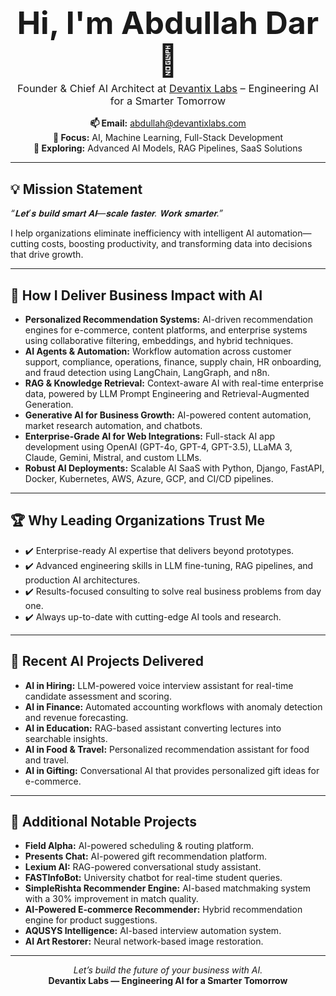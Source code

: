<h1 align="center" style="font-size: 50px; margin-bottom: 0;">Hi, I'm Abdullah Dar 👋</h1>
<h3 align="center" style="margin-top: 5px; font-weight: normal;">Founder & Chief AI Architect at <a href="https://www.devantixlabs.com" target="_blank">Devantix Labs</a> – Engineering AI for a Smarter Tomorrow</h3>

<p align="center">
  <strong>📫 Email:</strong> <a href="mailto:abdullah@devantixlabs.com">abdullah@devantixlabs.com</a>  
  <br>
  <strong>🔭 Focus:</strong> AI, Machine Learning, Full-Stack Development  
  <br>
  <strong>🌱 Exploring:</strong> Advanced AI Models, RAG Pipelines, SaaS Solutions
</p>

<hr>

<h2>💡 Mission Statement</h2>
<p>
  <em>“𝐋𝐞𝐭’𝐬 𝐛𝐮𝐢𝐥𝐝 𝐬𝐦𝐚𝐫𝐭 𝐀𝐈—𝐬𝐜𝐚𝐥𝐞 𝐟𝐚𝐬𝐭𝐞𝐫. 𝐖𝐨𝐫𝐤 𝐬𝐦𝐚𝐫𝐭𝐞𝐫.”</em>
</p>
<p>
  I help organizations eliminate inefficiency with intelligent AI automation—cutting costs, boosting productivity, and transforming data into decisions that drive growth.
</p>

<hr>

<h2>🚀 How I Deliver Business Impact with AI</h2>
<ul>
  <li><strong>Personalized Recommendation Systems:</strong> AI-driven recommendation engines for e-commerce, content platforms, and enterprise systems using collaborative filtering, embeddings, and hybrid techniques.</li>
  <li><strong>AI Agents & Automation:</strong> Workflow automation across customer support, compliance, operations, finance, supply chain, HR onboarding, and fraud detection using LangChain, LangGraph, and n8n.</li>
  <li><strong>RAG & Knowledge Retrieval:</strong> Context-aware AI with real-time enterprise data, powered by LLM Prompt Engineering and Retrieval-Augmented Generation.</li>
  <li><strong>Generative AI for Business Growth:</strong> AI-powered content automation, market research automation, and chatbots.</li>
  <li><strong>Enterprise-Grade AI for Web Integrations:</strong> Full-stack AI app development using OpenAI (GPT-4o, GPT-4, GPT-3.5), LLaMA 3, Claude, Gemini, Mistral, and custom LLMs.</li>
  <li><strong>Robust AI Deployments:</strong> Scalable AI SaaS with Python, Django, FastAPI, Docker, Kubernetes, AWS, Azure, GCP, and CI/CD pipelines.</li>
</ul>

<hr>

<h2>🏆 Why Leading Organizations Trust Me</h2>
<ul>
  <li>✔️ Enterprise-ready AI expertise that delivers beyond prototypes.</li>
  <li>✔️ Advanced engineering skills in LLM fine-tuning, RAG pipelines, and production AI architectures.</li>
  <li>✔️ Results-focused consulting to solve real business problems from day one.</li>
  <li>✔️ Always up-to-date with cutting-edge AI tools and research.</li>
</ul>

<hr>

<h2>📌 Recent AI Projects Delivered</h2>
<ul>
  <li><strong>AI in Hiring:</strong> LLM-powered voice interview assistant for real-time candidate assessment and scoring.</li>
  <li><strong>AI in Finance:</strong> Automated accounting workflows with anomaly detection and revenue forecasting.</li>
  <li><strong>AI in Education:</strong> RAG-based assistant converting lectures into searchable insights.</li>
  <li><strong>AI in Food & Travel:</strong> Personalized recommendation assistant for food and travel.</li>
  <li><strong>AI in Gifting:</strong> Conversational AI that provides personalized gift ideas for e-commerce.</li>
</ul>

<hr>

<h2>📂 Additional Notable Projects</h2>
<ul>
  <li><strong>Field Alpha:</strong> AI-powered scheduling & routing platform.</li>
  <li><strong>Presents Chat:</strong> AI-powered gift recommendation platform.</li>
  <li><strong>Lexium AI:</strong> RAG-powered conversational study assistant.</li>
  <li><strong>FASTInfoBot:</strong> University chatbot for real-time student queries.</li>
  <li><strong>SimpleRishta Recommender Engine:</strong> AI-based matchmaking system with a 30% improvement in match quality.</li>
  <li><strong>AI-Powered E-commerce Recommender:</strong> Hybrid recommendation engine for product suggestions.</li>
  <li><strong>AQUSYS Intelligence:</strong> AI-based interview automation system.</li>
  <li><strong>AI Art Restorer:</strong> Neural network-based image restoration.</li>
</ul>

<hr>

<p align="center">
  <em>Let’s build the future of your business with AI.</em>
  <br>
  <strong>Devantix Labs — Engineering AI for a Smarter Tomorrow</strong>
</p>



